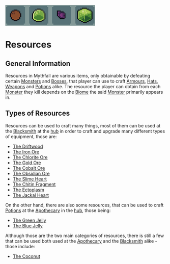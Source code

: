 ![Resources](../../images/items/resources.png)
# Resources

## General Information
Resources in Mythfall are various items, only obtainable by defeating certain [Monsters]() and [Bosses](), that player can use to craft [Armours](../armours/armours.md), [Hats](../hats/hats.md), [Weapons](../weapons/weapons.md) and [Potions](../potions/potions.md) alike.
The resource the player can obtain from each [Monster]() they kill depends on the [Biome]() the said [Monster]() primarily appears in.

## Types of Resources
Resources can be used to craft many things, most of them can be used at the [Blacksmith]() at the [hub]() in order to craft and upgrade many different types of equipment, those are:
- [The Driftwood](./driftwood.md)
- [The Iron Ore](./ironO.md)
- [The Chlorite Ore](./chloriteO.md)
- [The Gold Ore](./goldO.md)
- [The Cobalt Ore](./cobaltO.md)
- [The Obsidian Ore](./obsidianO.md)
- [The Slime Heart](./slimeHeart.md)
- [The Chitin Fragment](./chitinFragment.md)
- [The Ectoplasm](./ectoplasm.md)
- [The Jackal Heart](./jackalHeart.md)

On the other hand, there are also some resources, that can be used to craft [Potions](../consumables/potions.md) at the [Apothecary]() in the [hub](), those being:
- [The Green Jelly](./GJelly.md)
- [The Blue Jelly](./BJelly.md)

Although those are the two main categories of resources, there is still a few that can be used both used at the [Apothecary]() and the [Blacksmith]() alike - those include:
- [The Coconut](./coconut.md)
